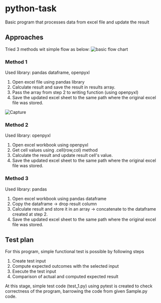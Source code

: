 # python-task

Basic program that processes data from excel file and update the result

## Approaches
Tried 3 methods wit simple flow as below:
![basic flow chart](https://user-images.githubusercontent.com/64014524/123373620-00977200-d5c9-11eb-87b9-7d97f5f8b39b.PNG)

### Method 1
Used library: pandas dataframe, openpyxl

1. Open excel file using pandas library
2. Calculate result and save the result in results array. 
3. Pass the array from step 2 to writing function (using openpyxl)
4. Save the updated excel sheet to the same path where the original excel file was stored. 

![Capture](https://user-images.githubusercontent.com/64014524/123374571-a7304280-d5ca-11eb-80fc-42b928ae2261.PNG)


### Method 2
Used library: openpyxl
1. Open excel workbook using openpyxl
2. Get cell values using .cell(row,col) method 
3. Calculate the result and update result cell's value.
4. Save the updated excel sheet to the same path where the original excel file was stored.

### Method 3
Used library: pandas
1. Open excel workbook using pandas dataframe
2. Copy the dataframe -> drop result column
3. Calculate result and store it in an array -> concatenate to the dataframe created at step 2.
4. Save the updated excel sheet to the same path where the original excel file was stored.

## Test plan 
For this program, simple functional test is possible by following steps

1. Create test input
2. Compute expected outcomes with the selected input
3. Execute the test input
4. Comparison of actual and computed expected result

At this stage, simple test code (test_1.py) using pytest is created to check correctness of the program, barrowing the code from given Sample.py code. 

